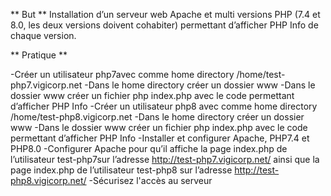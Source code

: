 ** But **
Installation d’un serveur web Apache et multi versions PHP (7.4 et 8.0, les deux versions doivent cohabiter) permettant d’afficher PHP Info de chaque version.


** Pratique **

-Créer un utilisateur php7avec comme home directory /home/test-php7.vigicorp.net
-Dans le home directory créer un dossier www
-Dans le dossier www créer un fichier php index.php avec le code permettant d’afficher PHP Info
-Créer un utilisateur php8 avec comme home directory /home/test-php8.vigicorp.net
-Dans le home directory créer un dossier www
-Dans le dossier www créer un fichier php index.php avec le code permettant d’afficher PHP Info
-Installer et configurer Apache, PHP7.4 et PHP8.0
-Configurer Apache pour qu’il affiche la page index.php de l’utilisateur test-php7sur l’adresse http://test-php7.vigicorp.net/ ainsi que la page index.php de l’utilisateur test-php8 sur l’adresse http://test-php8.vigicorp.net/
-Sécurisez l'accès au serveur